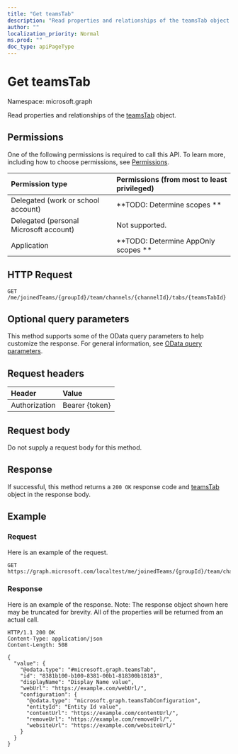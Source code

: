 ```yaml
---
title: "Get teamsTab"
description: "Read properties and relationships of the teamsTab object."
author: ""
localization_priority: Normal
ms.prod: ""
doc_type: apiPageType
---
```


# Get teamsTab

Namespace: microsoft.graph

Read properties and relationships of the [teamsTab](../resources/teamstab.md) object.

## Permissions
One of the following permissions is required to call this API. To learn more, including how to choose permissions, see [Permissions](/concepts/permissions-reference.md).

|Permission type|Permissions (from most to least privileged)|
|:---|:---|
|Delegated (work or school account)|**TODO: Determine scopes **|
|Delegated (personal Microsoft account)|Not supported.|
|Application|**TODO: Determine AppOnly scopes **|

## HTTP Request
<!-- {
  "blockType": "ignored"
}
-->
``` http
GET /me/joinedTeams/{groupId}/team/channels/{channelId}/tabs/{teamsTabId}
```

## Optional query parameters
This method supports some of the OData query parameters to help customize the response. For general information, see [OData query parameters](/graph/query-parameters).

## Request headers
|Header|Value|
|:---|:---|
|Authorization|Bearer {token}|

## Request body
Do not supply a request body for this method.

## Response
If successful, this method returns a `200 OK` response code and [teamsTab](../resources/teamstab.md) object in the response body.

## Example

### Request
Here is an example of the request.
<!-- {
  "blockType": "request",
  "name": "get_teamstab"
}
-->
``` http
GET https://graph.microsoft.com/localtest/me/joinedTeams/{groupId}/team/channels/{channelId}/tabs/{teamsTabId}
```

### Response
Here is an example of the response. Note: The response object shown here may be truncated for brevity. All of the properties will be returned from an actual call.
<!-- {
  "blockType": "response",
  "truncated": true,
  "@odata.type": "microsoft.graph.teamsTab"
}
-->
``` http
HTTP/1.1 200 OK
Content-Type: application/json
Content-Length: 508

{
  "value": {
    "@odata.type": "#microsoft.graph.teamsTab",
    "id": "8381b100-b100-8381-00b1-818300b18183",
    "displayName": "Display Name value",
    "webUrl": "https://example.com/webUrl/",
    "configuration": {
      "@odata.type": "microsoft.graph.teamsTabConfiguration",
      "entityId": "Entity Id value",
      "contentUrl": "https://example.com/contentUrl/",
      "removeUrl": "https://example.com/removeUrl/",
      "websiteUrl": "https://example.com/websiteUrl/"
    }
  }
}
```

